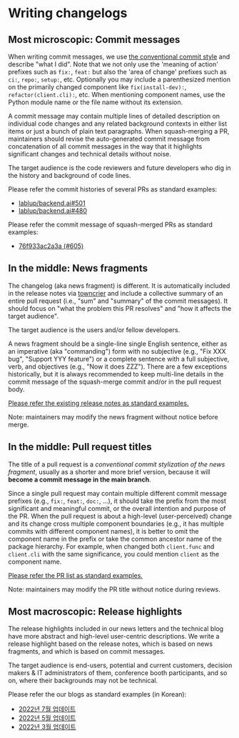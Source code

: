 # Writing changelogs

## Most microscopic: Commit messages

When writing commit messages, we use [the conventional commit style](https://www.conventionalcommits.org/en/v1.0.0/) and describe "what I did".
Note that we not only use the 'meaning of action' prefixes such as `fix:`, `feat:` but also the 'area of change' prefixes such as `ci:`, `repo:`, `setup:`, etc.
Optionally you may include a parenthesized mention on the primarily changed component like `fix(install-dev):`, `refactor(client.cli):`, etc.
When mentioning component names, use the Python module name or the file name without its extension.

A commit message may contain multiple lines of detailed description on individual code changes and any related background contexts in either list items or just a bunch of plain text paragraphs.
When squash-merging a PR, maintainers should revise the auto-generated commit message from concatenation of all commit messages in the way that it highlights significant changes and technical details without noise.

The target audience is the code reviewers and future developers who dig in the history and background of code lines.

Please refer the commit histories of several PRs as standard examples:
* [lablup/backend.ai#501](https://github.com/lablup/backend.ai/pull/501/commits)
* [lablup/backend.ai#480](https://github.com/lablup/backend.ai/pull/480/commits)

Please refer the commit message of squash-merged PRs as standard examples:
* [76f933ac2a3a (#605)](https://github.com/lablup/backend.ai/commit/76f933ac2a3a64fce03c9b185fcd14c350b11816)

## In the middle: News fragments

The changelog (aka news fragment) is different.
It is automatically included in the release notes via [towncrier](https://github.com/twisted/towncrier) and include a collective summary of an entire pull request (i.e., "sum" and "summary" of the commit messages).
It should focus on "what the problem this PR resolves" and "how it affects the target audience".

The target audience is the users and/or fellow developers.

A news fragment should be a single-line single English sentence, either as an imperative (aka "commanding") form with no subjective (e.g., "Fix XXX bug", "Support YYY feature") or a complete sentence with a full subjective, verb, and objectives (e.g., "Now it does ZZZ").
There are a few exceptions historically, but it is always recommended to keep multi-line details in the commit message of the squash-merge commit and/or in the pull request body.

[Please refer the existing release notes as standard examples.](https://github.com/lablup/backend.ai/releases)

Note: maintainers may modify the news fragment without notice before merge.

## In the middle: Pull request titles

The title of a pull request is a *conventional commit stylization of the news fragment*, usually as a shorter and more brief version, because it will **become a commit message in the main branch**.

Since a single pull request may contain multiple different commit message prefixes (e.g., `fix:`, `feat:`, `doc:`, ...), it should take the prefix from the most significant and meaningful commit, or the overall intention and purpose of the PR.
When the pull request is about a high-level (user-perceived) change and its change cross multiple component boundaries (e.g., it has multiple commits with different component names), it is better to omit the component name in the prefix or take the common ancestor name of the package hierarchy.
For example, when changed both `client.func` and `client.cli` with the same significance, you could mention `client` as the component name.

[Please refer the PR list as standard examples.](https://github.com/lablup/backend.ai/pulls)

Note: maintainers may modify the PR title without notice during reviews.

## Most macroscopic: Release highlights

The release highlights included in our news letters and the technical blog have more abstract and high-level user-centric descriptions.
We write a release highlight based on the release notes, which is based on news fragments, and which is based on commit messages.

The target audience is end-users, potential and current customers, decision makers &amp; IT administrators of them, conference booth participants, and so on, where their backgrounds may not be technical.

Please refer the our blogs as standard examples (in Korean):
* [2022년 7월 업데이트](https://blog.lablup.com/posts/2022/07/29/backend.ai-202207-update)
* [2022년 5월 업데이트](https://blog.lablup.com/posts/2022/05/31/backend.ai-202205-update)
* [2022년 3월 업데이트](https://blog.lablup.com/posts/2022/03/31/backend.ai-22.03-updates)
